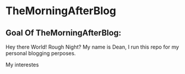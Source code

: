 # TheMorningAfterBlog
## Goal Of TheMorningAfterBlog:

Hey there World! Rough Night? My name is Dean, I run this repo for my personal blogging perposes.  

My interestes


